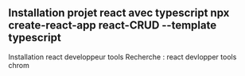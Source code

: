 Installation projet react avec typescript
npx create-react-app react-CRUD --template typescript 
----------------------------------------------------------

Installation react developpeur tools
Recherche : react devlopper tools chrom
